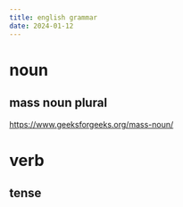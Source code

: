 ```yaml
---
title: english grammar
date: 2024-01-12
---
```


# noun
## mass noun plural
https://www.geeksforgeeks.org/mass-noun/
# verb
## tense
